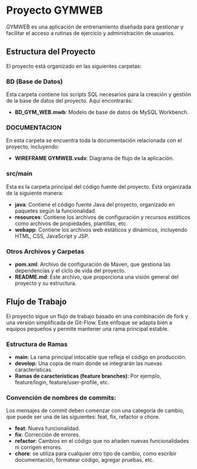 # Proyecto GYMWEB

GYMWEB es una aplicación de entrenamiento diseñada para gestionar y facilitar el acceso a rutinas de ejercicio y administración de usuarios.

## Estructura del Proyecto

El proyecto está organizado en las siguientes carpetas:

### BD (Base de Datos)

Esta carpeta contiene los scripts SQL necesarios para la creación y gestión de la base de datos del proyecto. Aquí encontrarás:

- **BD_GYM_WEB.mwb**: Modelo de base de datos de MySQL Workbench.

### DOCUMENTACION

En esta carpeta se encuentra toda la documentación relacionada con el proyecto, incluyendo:

- **WIREFRAME GYMWEB.vsdx**: Diagrama de flujo de la aplicación.

### src/main

Esta es la carpeta principal del código fuente del proyecto. Está organizada de la siguiente manera:

- **java**: Contiene el código fuente Java del proyecto, organizado en paquetes según la funcionalidad.
- **resources**: Contiene los archivos de configuración y recursos estáticos como archivos de propiedades, plantillas, etc.
- **webapp**: Contiene los archivos web estáticos y dinámicos, incluyendo HTML, CSS, JavaScript y JSP.

### Otros Archivos y Carpetas

- **pom.xml**: Archivo de configuración de Maven, que gestiona las dependencias y el ciclo de vida del proyecto.
- **README.md**: Este archivo, que proporciona una visión general del proyecto y su estructura.

## Flujo de Trabajo

El proyecto sigue un flujo de trabajo basado en una combinación de fork y una versión simplificada de Git-Flow. Este enfoque se adapta bien a equipos pequeños y permite mantener una rama principal estable.

### Estructura de Ramas

- **main**: La rama principal intocable que refleja el código en producción.
- **develop**: Una copia de main donde se integrarán las nuevas características.
- **Ramas de características (feature branches)**: Por ejemplo, feature/login, feature/user-profile, etc.

### Convención de nombres de commits:
Los mensajes de commit deben comenzar con una categoría de cambio, que puede ser una de las siguientes: feat, fix, refactor o chore.
- **feat**: Nueva funcionalidad.
- **fix**: Corrección de errores.
- **refactor**: Cambios en el código que no añaden nuevas funcionalidades ni corrigen errores.
- **chore**: se utiliza para cualquier otro tipo de cambio, como escribir documentación, formatear código, agregar pruebas, etc.
